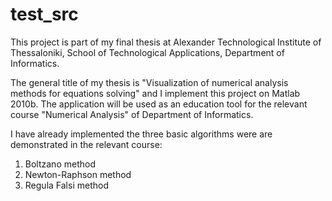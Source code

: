 test_src
========
This project is part of my final thesis at Alexander Technological Institute of Thessaloniki,
School of Technological Applications, Department of Informatics.

The general title of my thesis is "Visualization of numerical analysis methods for equations solving" and
I implement this project on Matlab 2010b. The application will be used as an education tool for the relevant 
course "Numerical Analysis" of Department of Informatics.

I have already implemented the three basic algorithms were are demonstrated in the relevant course:
1. Boltzano method
2. Newton-Raphson method
3. Regula Falsi method


